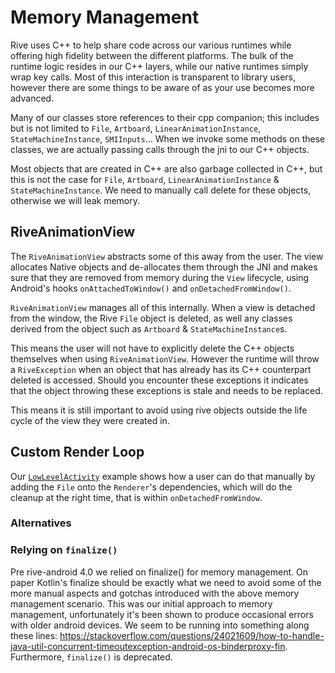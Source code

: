 # Memory Management

Rive uses C++ to help share code across our various runtimes while offering high fidelity between the different platforms. The bulk of the runtime logic resides in our C++ layers, while our native runtimes simply wrap key calls. Most of this interaction is transparent to library users, however there are some things to be aware of as your use becomes more advanced.

Many of our classes store references to their cpp companion; this includes but is not limited to `File`, `Artboard`, `LinearAnimationInstance`, `StateMachineInstance`, `SMIInputs`... When we invoke some methods on these classes, we are actually passing calls through the jni to our C++ objects.

Most objects that are created in C++ are also garbage collected in C++, but this is not the case for `File`, `Artboard`, `LinearAnimationInstance` & `StateMachineInstance`. We need to manually call delete for these objects, otherwise we will leak memory.

## RiveAnimationView

The `RiveAnimationView` abstracts some of this away from the user. The view allocates Native objects and de-allocates them through the JNI and makes sure that they are removed from memory during the `View` lifecycle, using Android's hooks `onAttachedToWindow()` and `onDetachedFromWindow()`.

`RiveAnimationView` manages all of this internally. When a view is detached from the window, the Rive `File` object is deleted, as well any classes derived from the object such as `Artboard` & `StateMachineInstance`s.

This means the user will not have to explicitly delete the C++ objects themselves when using `RiveAnimationView`. However the runtime will throw a `RiveException` when an object that has already has its C++ counterpart deleted is accessed. Should you encounter these exceptions it indicates that the object throwing these exceptions is stale and needs to be replaced.

This means it is still important to avoid using rive objects outside the life cycle of the view they were created in.

## Custom Render Loop

Our [`LowLevelActivity`](./app/src/main/java/app/rive/runtime/example/LowLevelActivity.kt) example shows how a user can do that manually by adding the `File` onto the `Renderer`'s dependencies, which will do the cleanup at the right time, that is within `onDetachedFromWindow`.

### Alternatives

### Relying on `finalize()`

Pre rive-android 4.0 we relied on finalize() for memory management. On paper Kotlin's finalize should be exactly what we need to avoid some of the more manual aspects and gotchas introduced with the above memory management scenario. This was our initial approach to memory management, unfortunately it's been shown to produce occasional errors with older android devices. We seem to be running into something along these lines: https://stackoverflow.com/questions/24021609/how-to-handle-java-util-concurrent-timeoutexception-android-os-binderproxy-fin. Furthermore, `finalize()` is deprecated.

